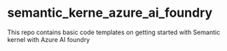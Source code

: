 # semantic_kerne_azure_ai_foundry
This repo contains basic code templates on getting started with Semantic kernel with Azure AI foundry
